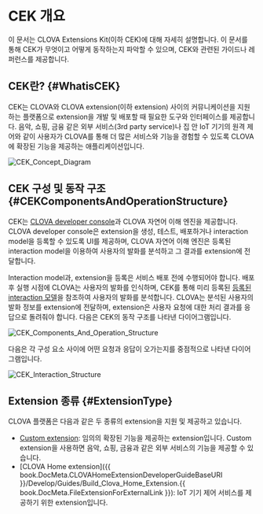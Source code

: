 <!-- Note! This content includes shared parts. Therefore, when you update this, you should beware of synchronization. -->

<!-- Start of the shared content: CEKOverview -->

# CEK 개요
이 문서는 CLOVA Extensions Kit(이하 CEK)에 대해 자세히 설명합니다. 이 문서를 통해 CEK가 무엇이고 어떻게 동작하는지 파악할 수 있으며, CEK와 관련된 가이드나 레퍼런스를 제공합니다.

## CEK란? {#WhatisCEK}
CEK는 CLOVA와 CLOVA extension(이하 extension) 사이의 커뮤니케이션을 지원하는 플랫폼으로 extension을 개발 및 배포할 때 필요한 도구와 인터페이스를 제공합니다. 음악, 쇼핑, 금융 같은 외부 서비스(3rd party service)나 집 안 IoT 기기의 원격 제어와 같이 사용자가 CLOVA를 통해 더 많은 서비스와 기능을 경험할 수 있도록 CLOVA에 확장된 기능을 제공하는 애플리케이션입니다.

![CEK_Concept_Diagram](/Develop/Assets/Images/CEK_Concept_Diagram.png)

## CEK 구성 및 동작 구조 {#CEKComponentsAndOperationStructure}

CEK는 [CLOVA developer console](/DevConsole/ClovaDevConsole_Overview.md)과 CLOVA 자연어 이해 엔진을 제공합니다. CLOVA developer console은 extension을 생성, 테스트, 배포하거나 interaction model을 등록할 수 있도록 UI를 제공하며, CLOVA 자연어 이해 엔진은 등록된 interaction model을 이용하여 사용자의 발화를 분석하고 그 결과를 extension에 전달합니다.

Interaction model과, extension을 등록은 서비스 배포 전에 수행되어야 합니다. 배포 후 실행 시점에 CLOVA는 사용자의 발화를 인식하며, CEK를 통해 미리 등록된 [등록된 interaction 모델](/DevConsole/Guides/Register_Interaction_Model.md)을 참조하여 사용자의 발화를 분석합니다. CLOVA는 분석된 사용자의 발화 정보를 extension에 전달하며, extension은 사용자 요청에 대한 처리 결과를 응답으로 돌려줘야 합니다. 다음은 CEK의 동작 구조를 나타낸 다이어그램입니다.

![CEK_Components_And_Operation_Structure](/Develop/Assets/Images/CEK_Components_And_Operation_Structure.png)

다음은 각 구성 요소 사이에 어떤 요청과 응답이 오가는지를 중점적으로 나타낸 다이어그램입니다.

![CEK_Interaction_Structure](/Develop/Assets/Images/CEK_Interaction_Structure.png)


## Extension 종류 {#ExtensionType}
CLOVA 플랫폼은 다음과 같은 두 종류의 extension을 지원 및 제공하고 있습니다.

* [Custom extension](/Develop/Guides/Build_Custom_Extension.md): 임의의 확장된 기능을 제공하는 extension입니다. Custom extension을 사용하면 음악, 쇼핑, 금융과 같은 외부 서비스의 기능을 제공할 수 있습니다.
* [CLOVA Home extension]({{ book.DocMeta.CLOVAHomeExtensionDeveloperGuideBaseURI }}/Develop/Guides/Build_Clova_Home_Extension.{{ book.DocMeta.FileExtensionForExternalLink }}): IoT 기기 제어 서비스를 제공하기 위한 extension입니다.

<!-- End of the shared content -->

